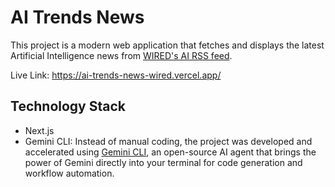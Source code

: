 # AI Trends News

This project is a modern web application that fetches and displays the latest Artificial Intelligence news from [WIRED's AI RSS feed](https://www.wired.com/feed/tag/ai/latest/rss).

Live Link: https://ai-trends-news-wired.vercel.app/

## Technology Stack
- Next.js
- Gemini CLI: Instead of manual coding, the project was developed and accelerated using [Gemini CLI](https://github.com/google-gemini/gemini-cli), an open-source AI agent that brings the power of Gemini directly into your terminal for code generation and workflow automation.

